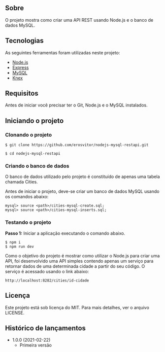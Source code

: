 ## Sobre
O projeto mostra como criar uma API REST usando Node.js e o banco de dados MySQL.

## Tecnologias
As seguintes ferramentas foram utilizadas neste projeto:

* [Node.js](https://nodejs.org/en/)
* [Express](https://expressjs.com)
* [MySQL](https://www.mysql.com/)
* [Knex](https://knexjs.org/)

## Requisitos
Antes de iniciar você precisar ter o Git, Node.js e o MySQL instalados.

## Iniciando o projeto

### Clonando o projeto
```
$ git clone https://github.com/erosvitor/nodejs-mysql-restapi.git

$ cd nodejs-mysql-restapi
```

### Criando o banco de dados
O banco de dados utilizado pelo projeto é constituído de apenas uma tabela chamada Cities.

Antes de iniciar o projeto, deve-se criar um banco de dados MySQL usando os comandos abaixo:

```
mysql> source <path>/cities-mysql-create.sql;
mysql> source <path>/cities-mysql-inserts.sql; 
```

### Testando o projeto
**Passo 1:** Iniciar a aplicação executando o comando abaixo.
```
$ npm i
$ npm run dev
```

Como o objetivo do projeto é mostrar como utilizar o Node.js para criar uma API, foi desenvolvido uma API simples contendo apenas um serviço para retornar dados de uma determinada cidade a partir do seu código. O serviço é acessado usando o link abaixo:

```
http://localhost:8282/cities/id-cidade
```

## Licença
Este projeto está sob licença do MIT. Para mais detalhes, ver o arquivo LICENSE.

## Histórico de lançamentos

* 1.0.0 (2021-02-22)
    * Primeira versão
